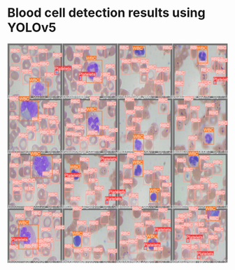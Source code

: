 # Blood cell detection results using YOLOv5

![Image 7](https://github.com/richiejeremiah/ComputerVision/blob/bd4207db9988583b86590596dcc24431535bc3f8/ObjectDetection/Blood%20Cells.jpeg)
